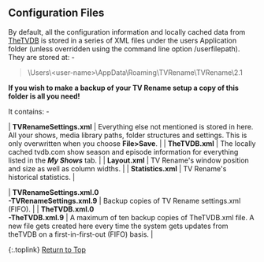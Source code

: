 <!-- START CONFIGURATION FILES --------------- -->
## Configuration Files

By default, all the configuration information and locally cached data from [TheTVDB](http://thetvdb.com "Visit TheTVDB.com") is stored in a series of XML files under the users Application folder (unless overridden using the command line option <span class="cli">/userfilepath</span>).  They are stored at: -

> \\Users\\\<user-name\>\\AppData\\Roaming\\TVRename\\TVRename\\2.1

**If you wish to make a backup of your TV&nbsp;Rename setup a copy of this folder is all you need!**

It contains: -

| **TVRenameSettings.xml** | Everything else not mentioned is stored in here. All your shows, media library paths, folder structures and settings. This is only overwritten when you choose **File>Save**. |
| **TheTVDB.xml** | The locally cached tvdb.com show season and episode information for everything listed in the _**My Shows**_ tab. |
| **Layout.xml** | TV&nbsp;Rename's window position and size as well as column widths. |
| **Statistics.xml** | TV&nbsp;Rename's historical statistics. |

| **TVRenameSettings.xml.0&emsp;<br />-TVRenameSettings.xml.9** | Backup copies of TV Rename settings.xml (FIFO). |
| **TheTVDB.xml.0<br />-TheTVDB.xml.9** | A maximum of ten backup copies of TheTVDB.xml file. A new file gets created here every time the system gets updates from theTVDB on a first-in-first-out (FIFO) basis. |

{:.toplink}
[Return to Top]()
<!-- END  CONFIGURATION FILES ---------------- -->
